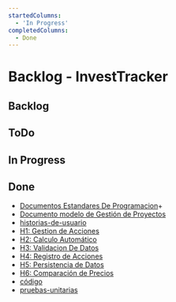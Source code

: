```yaml
---
startedColumns:
  - 'In Progress'
completedColumns:
  - Done
---
```


# Backlog - InvestTracker

## Backlog

## ToDo

## In Progress

## Done

- [Documentos Estandares De Programacion](tasks/DocumentacionEstandaresDeProgramacion.md)+
- [Documento modelo de Gestión de Proyectos](tasks/ModeloGestionDeProyectos.md)
- [historias-de-usuario](tasks/historias-de-usuario.md)
- [H1: Gestion de Acciones](tasks/HistoriaUsuario1.md)
- [H2: Calculo Automático](tasks/HistoriaUsuario2.md)
- [H3: Validacion De Datos](tasks/HistoriaUsuario3.md)
- [H4: Registro de Acciones](tasks/HistoriaUsuario4.md)
- [H5: Persistencia de Datos](tasks/HistoriaUsuario5.md)
- [H6: Comparación de Precios](tasks/HistoriaUsuario6.md)
- [código](tasks/código.md)
- [pruebas-unitarias](tasks/pruebas-unitarias.md)

<!-- ABRIR LA CARPETA DE tasks PARA ENCONTRAR LA DESIGNACIÓN DE ROLES Y ARTEFACTOS DENTRO DEL PROYECTO -->
